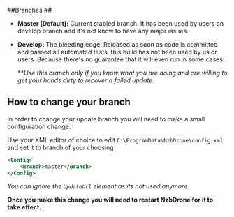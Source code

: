 ##Branches ##


- **Master (Default):** Current stabled branch. It has been used by users on develop branch and it's not know to have any major issues.


- **Develop:** The bleeding edge. Released as soon as code is committed and passed all automated tests, this build has not been used by us or users. Because there's no guarantee that it will even run in some cases. 

	***Use this branch only if you know what you are doing and are willing to get your hands dirty to recover a failed update.*

 




## How to change your branch ##

In order to change your update branch you will need to make a small configuration change:

Use your XML editor of choice to edit `C:\ProgramData\NzbDrone\config.xml` and set it to branch of your choosing
 

```xml
<Config>
	<Branch>master</Branch>
</Config>
```

*You can ignore the `UpdateUrl` element as its not used anymore.*

**Once you make this change you will need to restart NzbDrone for it to take effect.**